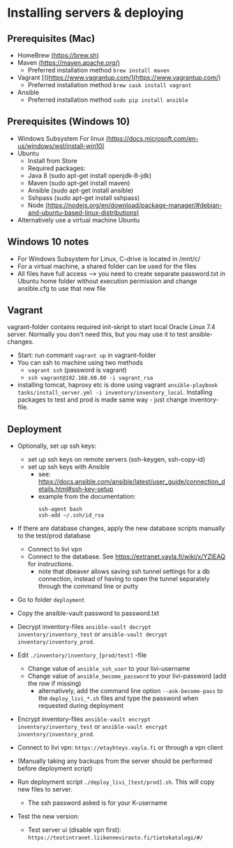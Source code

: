 # Installing servers & deploying

## Prerequisites (Mac)
* HomeBrew [(https://brew.sh)](https://brew.sh)
* Maven [(https://maven.apache.org/)](https://maven.apache.org/)
	* Preferred installation method `brew install maven`
* Vagrant [()https://www.vagrantup.com/](https://www.vagrantup.com/)
    * Preferred installation method `brew cask install vagrant`
* Ansible
	* Preferred installation method `sudo pip install ansible`

## Prerequisites (Windows 10)
* Windows Subsystem For linux [(https://docs.microsoft.com/en-us/windows/wsl/install-win10)](https://docs.microsoft.com/en-us/windows/wsl/install-win10)
* Ubuntu
	* Install from Store
	* Required packages:
	 * Java 8 (sudo apt-get install openjdk-8-jdk)
	 * Maven (sudo apt-get install maven)
	 * Ansible (sudo apt-get install ansible)
	 * Sshpass (sudo apt-get install sshpass)
	 * Node [(https://nodejs.org/en/download/package-manager/#debian-and-ubuntu-based-linux-distributions)](https://nodejs.org/en/download/package-manager/#debian-and-ubuntu-based-linux-distributions)
* Alternatively use a virtual machine Ubuntu

## Windows 10 notes
* For Windows Subsystem for Linux, C-drive is located in /mnt/c/
* For a virtual machine, a shared folder can be used for the files
* All files have full access --> you need to create separate password.txt in Ubuntu home folder without execution permission and change ansible.cfg to use that new file

## Vagrant
vagrant-folder contains required init-skript to start local Oracle Linux 7.4 server. Normally you don't need this, but you may use it to test ansible-changes.

* Start: run commant `vagrant up` in vagrant-folder
* You can ssh to machine using two methods
	* `vagrant ssh` (password is vagrant)
	* `ssh vagrant@192.168.60.80 -i vagrant_rsa`
* installing tomcat, haproxy etc is done using vagrant `ansible-playbook tasks/install_server.yml -i inventory/inventory_local`. Installing packages to test and prod is made same way - just change inventory-file.

## Deployment
* Optionally, set up ssh keys:
    * set up ssh keys on remote servers (ssh-keygen, ssh-copy-id)
    * set up ssh keys with Ansible 
        * see: https://docs.ansible.com/ansible/latest/user_guide/connection_details.html#ssh-key-setup
        * example from the documentation:  
            ```shell script
            ssh-agent bash
            ssh-add ~/.ssh/id_rsa
            ```

* If there are database changes, apply the new database scripts manually to the test/prod database
	* Connect to livi vpn
	* Connect to the database. See https://extranet.vayla.fi/wiki/x/YZIEAQ for instructions.
		* note that dbeaver allows saving ssh tunnel settings for a db connection, instead of having to open the tunnel separately through the command line or putty
* Go to folder `deployment`
* Copy the ansible-vault password to password.txt
* Decrypt inventory-files `ansible-vault decrypt inventory/inventory_test` or `ansible-vault decrypt inventory/inventory_prod`.
* Edit `./inventory/inventory_[prod/test]` -file
	* Change value of `ansible_ssh_user` to your livi-username
	* Change value of `ansible_become_password` to your livi-password (add the row if missing)
	    * alternatively, add the command line option `--ask-become-pass` to the `deploy_livi_*.sh` files and type the password when requested during deployment
* Encrypt inventory-files `ansible-vault encrypt inventory/inventory_test` or `ansible-vault encrypt inventory/inventory_prod`.
* Connect to livi vpn: `https://etayhteys.vayla.fi` or through a vpn client
* (Manually taking any backups from the server should be performed before deployment script)
* Run deployment script `./deploy_livi_[test/prod].sh`. This will copy new files to server.
    * The ssh password asked is for your K-username
* Test the new version:
	* Test server ui (disable vpn first): `https://testintranet.liikennevirasto.fi/tietokatalogi/#/`
